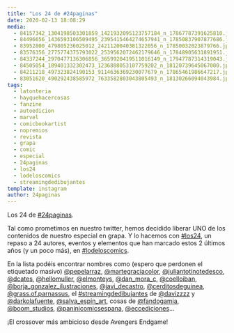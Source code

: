 ```yaml
---
title: "Los 24 de #24paginas"
date: 2020-02-13 18:08:29
media: 
  - 84157342_1304198503301859_1421932095123757184_n_17867787391625810.jpg
  - 84496656_1436593106509495_2395415464274657941_n_17850837907877686.jpg
  - 83952800_479805236025012_2421120040381322056_n_17850032023879766.jpg
  - 83576356_2775774375793022_2539562072462179646_n_17848905631891951.jpg
  - 84337244_2970477136306856_3659920419511016149_n_17947787314319043.jpg
  - 84505054_189401332302473_1236888053107759202_n_18120739645067000.jpg
  - 84211218_497323824190153_9114636369230077679_n_17865461986647217.jpg
  - 83051620_490292438585972_7633582803043805493_n_18130266094043984.jpg
tags: 
  - latonteria
  - hayquehacercosas
  - fanzine
  - autoedicion
  - marvel
  - comicbookartist
  - nopremios
  - revista
  - grapa
  - comic
  - especial
  - 24paginas
  - los24
  - lodeloscomics
  - streamingdedibujantes
template: instagram
author: 24paginas
---
```


Los 24 de [#24paginas](/tags/24paginas).

Tal como prometimos en nuestro twitter, hemos decidido liberar UNO de los contenidos de nuestro especial en grapa. Y lo hacemos con [#los24](/tags/los24), un repaso a 24 autores, eventos y elementos que han marcado estos 2 últimos años (y un poco más), en [#lodeloscomics](/tags/lodeloscomics).

En la lista podéis encontrar nombres como (espero que perdonen el etiquetado masivo) [@pepelarraz](https://instagram.com/pepelarraz), [@martegraciacolor](https://instagram.com/martegraciacolor), [@juliantotinotedesco](https://instagram.com/juliantotinotedesco), [@dcates](https://instagram.com/dcates), [@hellomuller](https://instagram.com/hellomuller), [@elmonteys](https://instagram.com/elmonteys), [@dan_mora_c](https://instagram.com/dan_mora_c), [@coelloiban](https://instagram.com/coelloiban), [@borja_gonzalez_ilustraciones](https://instagram.com/borja_gonzalez_ilustraciones), [@javi_decastro](https://instagram.com/javi_decastro), [@cerditosdeguinea](https://instagram.com/cerditosdeguinea), [@grass.of.parnassus](https://instagram.com/grass.of.parnassus), el [#streamingdedibujantes](/tags/streamingdedibujantes) de [@davizzzz](https://instagram.com/davizzzz) y [@darkolafuente](https://instagram.com/darkolafuente), [@salva_espin_art](https://instagram.com/salva_espin_art), cosas de [@fandogamia](https://instagram.com/fandogamia), [@boom_studios](https://instagram.com/boom_studios), [@paninicomicsespana](https://instagram.com/paninicomicsespana), [@eccediciones](https://instagram.com/eccediciones)...

¡El crossover más ambicioso desde Avengers Endgame!
